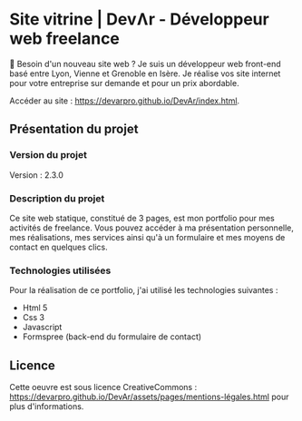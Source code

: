 # Site vitrine | DevɅr - Développeur web freelance

👋 Besoin d'un nouveau site web ? Je suis un développeur web front-end basé entre Lyon, Vienne et Grenoble en Isère. Je réalise vos site internet pour votre entreprise sur demande et pour un prix abordable.

Accéder au site : https://devarpro.github.io/DevAr/index.html.

## Présentation du projet

### Version du projet

Version : 2.3.0

### Description du projet 

Ce site web statique, constitué de 3 pages, est mon portfolio pour mes activités de freelance. Vous pouvez accéder à ma présentation personnelle, mes réalisations, mes services ainsi qu'à un formulaire et mes moyens de contact en quelques clics. 

### Technologies utilisées

Pour la réalisation de ce portfolio, j'ai utilisé les technologies suivantes :
- Html 5
- Css 3
- Javascript
- Formspree (back-end du formulaire de contact)

## Licence 

Cette oeuvre est sous licence CreativeCommons : https://devarpro.github.io/DevAr/assets/pages/mentions-légales.html pour plus d'informations.

